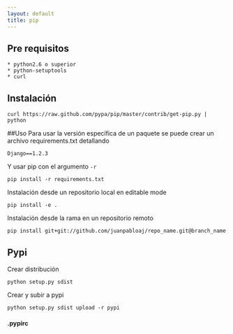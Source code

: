 ```yaml
---
layout: default
title: pip
---
```

## Pre requisitos

    * python2.6 o superior
    * python-setuptools
    * curl

## Instalación

    curl https://raw.github.com/pypa/pip/master/contrib/get-pip.py | python

##Uso
Para usar la versión específica de un paquete se puede crear un archivo requirements.txt detallando

    Django==1.2.3

Y usar pip con el argumento `-r`

    pip install -r requirements.txt

Instalación desde un repositorio local en editable mode

    pip install -e .

Instalación desde la rama en un repositorio remoto

    pip install git+git://github.com/juanpabloaj/repo_name.git@branch_name

## Pypi

Crear distribución

    python setup.py sdist

Crear y subir a pypi

    python setup.py sdist upload -r pypi

#### .pypirc
